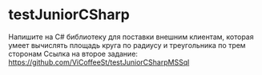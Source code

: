 # testJuniorCSharp
Напишите на C# библиотеку для поставки внешним клиентам, которая умеет вычислять площадь круга по радиусу и треугольника по трем сторонам
Ссылка на второе задание:
https://github.com/ViCoffeeSt/testJuniorCSharpMSSql
